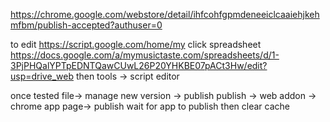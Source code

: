 https://chrome.google.com/webstore/detail/ihfcohfgpmdeneeiclcaaiehjkehmfbm/publish-accepted?authuser=0


to edit 
https://script.google.com/home/my
click spreadsheet https://docs.google.com/a/mymusictaste.com/spreadsheets/d/1-3PjPHQalYPTpEDNTQawCUwL26P20YHKBE07pACt3Hw/edit?usp=drive_web 
then tools -> script editor

once tested
file-> manage new version -> publish 
publish -> web addon -> chrome app page-> publish
wait for app to publish then clear cache
